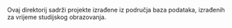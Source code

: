 Ovaj direktorij sadrži projekte izrađene iz područja baza podataka, izrađenih za vrijeme studijskog obrazovanja.
